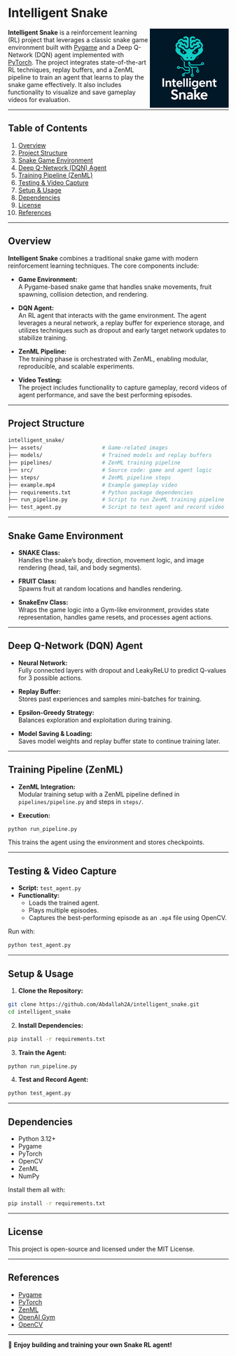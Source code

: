 
# Intelligent Snake

<p align="center">

  <img src="/assets/logo.png" alt="Snake RL Logo" width="180" align="right">

</p>

**Intelligent Snake** is a reinforcement learning (RL) project that leverages a classic snake game environment built with [Pygame](https://www.pygame.org/) and a Deep Q-Network (DQN) agent implemented with [PyTorch](https://pytorch.org/). The project integrates state-of-the-art RL techniques, replay buffers, and a ZenML pipeline to train an agent that learns to play the snake game effectively. It also includes functionality to visualize and save gameplay videos for evaluation.

---

## Table of Contents

1. [Overview](#overview)
2. [Project Structure](#project-structure)
3. [Snake Game Environment](#snake-game-environment)
4. [Deep Q-Network (DQN) Agent](#deep-q-network-dqn-agent)
5. [Training Pipeline (ZenML)](#training-pipeline-zenml)
6. [Testing & Video Capture](#testing--video-capture)
7. [Setup & Usage](#setup--usage)
8. [Dependencies](#dependencies)
9. [License](#license)
10. [References](#references)

---

## Overview

**Intelligent Snake** combines a traditional snake game with modern reinforcement learning techniques. The core components include:

- **Game Environment:**  
  A Pygame-based snake game that handles snake movements, fruit spawning, collision detection, and rendering.

- **DQN Agent:**  
  An RL agent that interacts with the game environment. The agent leverages a neural network, a replay buffer for experience storage, and utilizes techniques such as dropout and early target network updates to stabilize training.

- **ZenML Pipeline:**  
  The training phase is orchestrated with ZenML, enabling modular, reproducible, and scalable experiments.

- **Video Testing:**  
  The project includes functionality to capture gameplay, record videos of agent performance, and save the best performing episodes.

---

## Project Structure

```bash
intelligent_snake/
├── assets/                   # Game-related images
├── models/                   # Trained models and replay buffers
├── pipelines/                # ZenML training pipeline
├── src/                      # Source code: game and agent logic
├── steps/                    # ZenML pipeline steps
├── example.mp4               # Example gameplay video
├── requirements.txt          # Python package dependencies
├── run_pipeline.py           # Script to run ZenML training pipeline
├── test_agent.py             # Script to test agent and record video
```

---

## Snake Game Environment

- **SNAKE Class:**  
  Handles the snake’s body, direction, movement logic, and image rendering (head, tail, and body segments).

- **FRUIT Class:**  
  Spawns fruit at random locations and handles rendering.

- **SnakeEnv Class:**  
  Wraps the game logic into a Gym-like environment, provides state representation, handles game resets, and processes agent actions.

---

## Deep Q-Network (DQN) Agent

- **Neural Network:**  
  Fully connected layers with dropout and LeakyReLU to predict Q-values for 3 possible actions.

- **Replay Buffer:**  
  Stores past experiences and samples mini-batches for training.

- **Epsilon-Greedy Strategy:**  
  Balances exploration and exploitation during training.

- **Model Saving & Loading:**  
  Saves model weights and replay buffer state to continue training later.

---

## Training Pipeline (ZenML)

- **ZenML Integration:**  
  Modular training setup with a ZenML pipeline defined in `pipelines/pipeline.py` and steps in `steps/`.

- **Execution:**

```bash
python run_pipeline.py
```

This trains the agent using the environment and stores checkpoints.

---

## Testing & Video Capture

- **Script:** `test_agent.py`
- **Functionality:**
  - Loads the trained agent.
  - Plays multiple episodes.
  - Captures the best-performing episode as an `.mp4` file using OpenCV.

Run with:

```bash
python test_agent.py
```

---

## Setup & Usage

1. **Clone the Repository:**

```bash
git clone https://github.com/Abdallah2A/intelligent_snake.git
cd intelligent_snake
```

2. **Install Dependencies:**

```bash
pip install -r requirements.txt
```

3. **Train the Agent:**

```bash
python run_pipeline.py
```

4. **Test and Record Agent:**

```bash
python test_agent.py
```

---

## Dependencies

- Python 3.12+
- Pygame
- PyTorch
- OpenCV
- ZenML
- NumPy

Install them all with:

```bash
pip install -r requirements.txt
```

---

## License

This project is open-source and licensed under the MIT License.

---

## References

- [Pygame](https://www.pygame.org/)
- [PyTorch](https://pytorch.org/)
- [ZenML](https://docs.zenml.io/)
- [OpenAI Gym](https://www.gymlibrary.dev/)
- [OpenCV](https://opencv.org/)

---

🎉 **Enjoy building and training your own Snake RL agent!**
